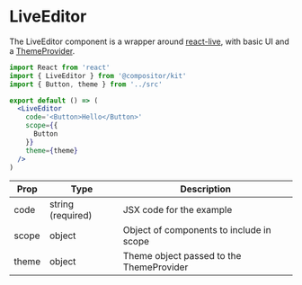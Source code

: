# LiveEditor

The LiveEditor component is a wrapper around [react-live][react-live], with basic UI and a [ThemeProvider][theme-provider].

```jsx
import React from 'react'
import { LiveEditor } from '@compositor/kit'
import { Button, theme } from '../src'

export default () => (
  <LiveEditor
    code='<Button>Hello</Button>'
    scope={{
      Button
    }}
    theme={theme}
  />
)
```

Prop | Type | Description
---|---|---
code | string (required) | JSX code for the example
scope | object | Object of components to include in scope
theme | object | Theme object passed to the ThemeProvider


[react-live]: https://github.com/FormidableLabs/react-live
[theme-provider]: https://www.styled-components.com/docs/advanced#theming
